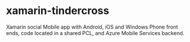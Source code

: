 # xamarin-tindercross
Xamarin social Mobile app with Android, iOS and Windows Phone front ends, code located in a shared PCL, and Azure Mobile Services backend.

